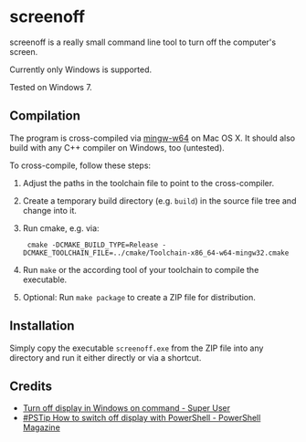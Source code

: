 screenoff
=========

screenoff is a really small command line tool to turn off the computer's screen.

Currently only Windows is supported.

Tested on Windows 7.

Compilation
-----------

The program is cross-compiled via [mingw-w64](http://mingw-w64.org/) on Mac OS X.
It should also build with any C++ compiler on Windows, too (untested).

To cross-compile, follow these steps:

1. Adjust the paths in the toolchain file to point to the cross-compiler.
2. Create a temporary build directory (e.g. `build`) in the source file tree and change into it.
3. Run cmake, e.g. via:

		cmake -DCMAKE_BUILD_TYPE=Release -DCMAKE_TOOLCHAIN_FILE=../cmake/Toolchain-x86_64-w64-mingw32.cmake

4. Run `make` or the according tool of your toolchain to compile the executable.
5. Optional: Run `make package` to create a ZIP file for distribution.

Installation
------------

Simply copy the executable `screenoff.exe` from the ZIP file into any directory and run it either directly or via a shortcut.

Credits
-------

- [Turn off display in Windows on command - Super User](https://superuser.com/questions/321342/turn-off-display-in-windows-on-command)
- [#PSTip How to switch off display with PowerShell - PowerShell Magazine](http://www.powershellmagazine.com/2013/07/18/pstip-how-to-switch-off-display-with-powershell/)

